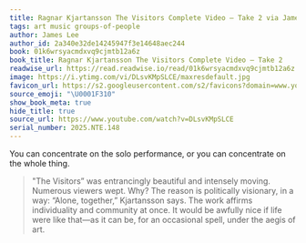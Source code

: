 ```yaml
---
title: Ragnar Kjartansson The Visitors Complete Video – Take 2 via James Lee
tags: art music groups-of-people
author: James Lee
author_id: 2a340e32de14245947f3e14648aec244
book: 01k6wrsyacmdxvq9cjmtb12a6z
book_title: Ragnar Kjartansson The Visitors Complete Video – Take 2
readwise_url: https://read.readwise.io/read/01k6wrsyacmdxvq9cjmtb12a6z
image: https://i.ytimg.com/vi/DLsvKMpSLCE/maxresdefault.jpg
favicon_url: https://s2.googleusercontent.com/s2/favicons?domain=www.youtube.com
source_emoji: "\U0001F310"
show_book_meta: true
hide_title: true
source_url: https://www.youtube.com/watch?v=DLsvKMpSLCE
serial_number: 2025.NTE.148
---
```

You can concentrate on the solo performance, or you can concentrate on the whole thing.

> "The Visitors” was entrancingly beautiful and intensely moving. Numerous viewers wept. Why? The reason is politically visionary, in a way: “Alone, together,” Kjartansson says. The work affirms individuality and community at once. It would be awfully nice if life were like that—as it can be, for an occasional spell, under the aegis of art.